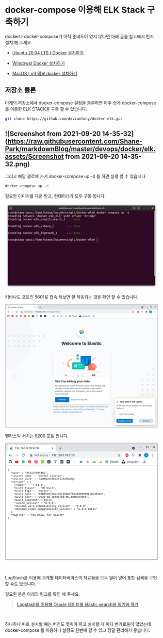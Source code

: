 # docker-compose 이용해 ELK Stack 구축하기

docker나 docker-compose가 아직 준비도어 있지 않다면 아래 글을 참고해서 먼저 설치 해 주세요.

- [Ubuntu 20.04 LTS ) Docker 설치하기](https://shanepark.tistory.com/237)	

- [Windows) Docker 설치하기](https://shanepark.tistory.com/188)

- [MacOS ) m1 맥북 docker 설치하기](https://shanepark.tistory.com/194)

  

  

## 저장소 클론

아래의 저장소에서 docker-compose 설정을 클론하면 아주 쉽게 docker-compose 를 이용한 ELK STACK을 구축 할 수 있습니다.

```bash
git clone https://github.com/deviantony/docker-elk.git
```

## ![Screenshot from 2021-09-20 14-35-32](https://raw.githubusercontent.com/Shane-Park/markdownBlog/master/devops/docker/elk.assets/Screenshot from 2021-09-20 14-35-32.png)



그러고 해당 경로에 가서 docker-compose up -d 를 하면 실행 할 수 있습니다.

```bash
docker-compose up -d
```

필요한 이미지를 다운 받고, 컨테이너가 모두 구동 됩니다.

![image-20210920155055174](https://raw.githubusercontent.com/Shane-Park/markdownBlog/master/devops/docker/elk.assets/image-20210920155055174.png)



키바나도 포트인 5601로 접속 해보면  잘 작동되는 것을 확인 할 수 있습니다.

![image-20210920152438739](https://raw.githubusercontent.com/Shane-Park/markdownBlog/master/devops/docker/elk.assets/image-20210920152438739.png)



엘라스틱 서치는 9200 포트 입니다.

![image-20210920184100766](https://raw.githubusercontent.com/Shane-Park/markdownBlog/master/devops/docker/elk.assets/image-20210920184100766.png)

​	

LogStash를 이용해 관계형 데이터베이스의 자료들을 모두 밀어 넣어 통합 검색을 구현 할 수도 있습니다.

필요한 분은 아래의 링크를 확인 해 주세요.

> [Logstash를 이용해 Oracle 데이터를 Elastic search와 동기화 하기](https://shanepark.tistory.com/136?category=1203908)

​	

하나하나 따로 설치할 때는 버전도 맞춰야 하고 설치할 때 마다 번거로움이 많았는데 docker-compose 를 이용하니 설정도 한번에 할 수 있고 정말 편리해서 좋습니다.